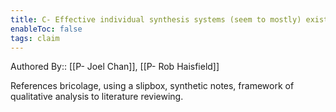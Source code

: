 ```yaml
---
title: C- Effective individual synthesis systems (seem to mostly) exist (for a select few)
enableToc: false
tags: claim
---
```


Authored By:: [[P- Joel Chan]], [[P- Rob Haisfield]]

References bricolage, using a slipbox, synthetic notes, framework of qualitative analysis to literature reviewing.